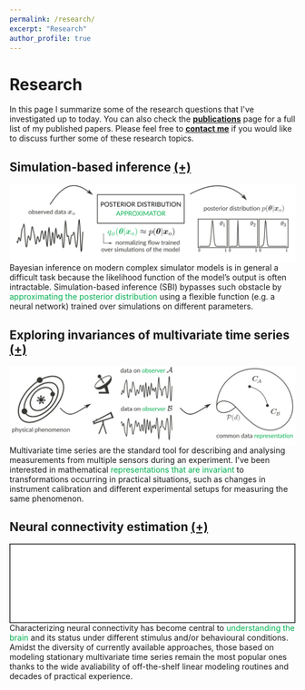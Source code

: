```yaml
---
permalink: /research/
excerpt: "Research"
author_profile: true
---
```


<h1>Research</h1>

In this page I summarize some of the research questions that I've investigated up to today. You can also check the **<a href="/publications/">publications</a>** page for a full list of my published papers. Please feel free to **<a href = "mailto: pedro.rodrigues@melix.org">contact me</a>** if you would like to discuss further some of these research topics.

<h2>Simulation-based inference 
<a data-toggle="collapse" href="#collapse1" role="button" aria-expanded="false" aria-controls="collapse1">(+)</a>
</h2>
<p>
<a data-toggle="collapse" href="#collapse1" role="button" aria-expanded="false" aria-controls="collapse1">
<img src="/images/research_sbi.svg" style="float: left;"/></a>
</p>
<p class="collapse" id="collapse1">
Bayesian inference on modern complex simulator models is in general a difficult task because the likelihood function of the model’s output is often intractable. Simulation-based inference (SBI) bypasses such obstacle by <span style="color:#00b050">approximating the posterior distribution</span> using a flexible function (e.g. a neural network) trained over simulations on different parameters.
</p>

<h2>Exploring invariances of multivariate time series <a data-toggle="collapse" href="#collapse2" role="button" aria-expanded="false" aria-controls="collapse2">
    (+)
  </a></h2>
<p>
<a data-toggle="collapse" href="#collapse2" role="button" aria-expanded="false" aria-controls="collapse2">
<img src="/images/research_phd.svg" style="float: left;"/></a>
</p>
<p class="collapse" id="collapse2">
Multivariate time series are the standard tool for describing and analysing 
measurements from multiple sensors during an experiment. I've been interested in
mathematical <span style="color:#00b050">representations that are invariant</span> to transformations occurring in practical situations, such as changes in instrument calibration and different experimental
setups for measuring the same phenomenon.
</p>

<h2>Neural connectivity estimation <a data-toggle="collapse" href="#collapse3" role="button" aria-expanded="false" aria-controls="collapse3">
    (+)
  </a></h2>
<p>
<a data-toggle="collapse" href="#collapse3" role="button" aria-expanded="false" aria-controls="collapse3">
<img src="/images/research_pdc.svg" style="float: left;"/></a>
</p>
<p class="collapse" id="collapse3">
Characterizing neural connectivity has become central to <span style="color:#00b050">understanding the brain</span>
and its status under different stimulus and/or behavioural conditions. Amidst the diversity of currently available
approaches, those based on modeling stationary multivariate time series remain the most popular ones thanks to the wide avaliability of off-the-shelf linear modeling routines and decades of practical experience. 
</p>